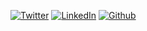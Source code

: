 <a href="https://twitter.com/borjacampina"><img
src="https://img.shields.io/badge/@borjacampina--_.svg?style=social&logo=twitter" alt="Twitter"/></a>
<a href="https://www.linkedin.com/in/borjacampina"><img
src="https://img.shields.io/badge/borjacampina--_.svg?style=social&logo=linkedin" alt="LinkedIn"/></a>
<a href="https://github.com/borjacampina"><img
src="https://img.shields.io/badge/borjacampina--_.svg?style=social&logo=github" alt="Github"/></a>

<!--
**borjacampina/borjacampina** is a ✨ _special_ ✨ repository because its `README.md` (this file) appears on your GitHub profile.

Here are some ideas to get you started:

- 🔭 I’m currently working on ...
- 🌱 I’m currently learning ...
- 👯 I’m looking to collaborate on ...
- 🤔 I’m looking for help with ...
- 💬 Ask me about ...
- 📫 How to reach me: ...
- 😄 Pronouns: ...
- ⚡ Fun fact: ...
-->
